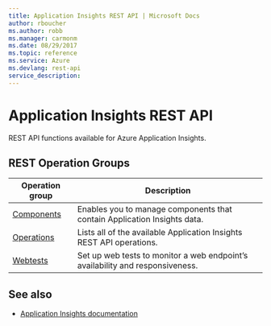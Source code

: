 ```yaml
---
title: Application Insights REST API | Microsoft Docs
author: rboucher
ms.author: robb
ms.manager: carmonm
ms.date: 08/29/2017
ms.topic: reference
ms.service: Azure
ms.devlang: rest-api
service_description: 
---
```


# Application Insights REST API

REST API functions available for Azure Application Insights. 

## REST Operation Groups 

| Operation group | Description                                                        |
|-----------------|--------------------------------------------------------------------|
| [Components](xref:management.azure.com.applicationinsights.components)  | Enables you to manage components that contain Application Insights data.|
| [Operations](xref:management.azure.com.applicationinsights.operations) | Lists all of the available Application Insights REST API operations. | 
| [Webtests](xref:management.azure.com.applicationinsights.webtests)     | Set up web tests to monitor a web endpoint’s availability and responsiveness. |
 
## See also

- [Application Insights documentation](https://docs.microsoft.com/en-us/azure/application-insights/)